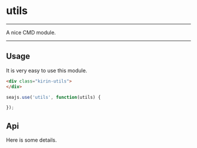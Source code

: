 # utils

---

A nice CMD module.

---

## Usage

It is very easy to use this module.

````html
<div class="kirin-utils">
</div>
````

```javascript
seajs.use('utils', function(utils) {

});
```

## Api

Here is some details.
